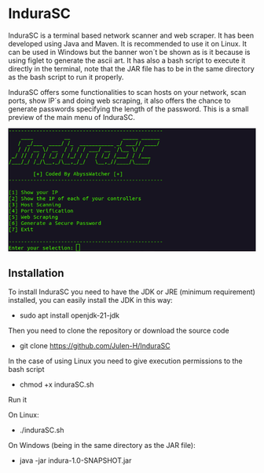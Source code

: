 # InduraSC
InduraSC is a terminal based network scanner and web scraper. It has been developed using Java and Maven. It is recommended to use it on Linux. It can be used in Windows but the banner won´t be shown as is it because is using figlet to generate the ascii art. It has also a bash script to execute it directly in the terminal, note that the JAR file has to be in the same directory as the bash script to run it properly.

InduraSC offers some functionalities to scan hosts on your network, scan ports, show IP´s and doing web scraping, it also offers the chance to generate passwords specifying the length of the password. This is a small preview of the main menu of InduraSC.

<img src="media/banner.png">

## Installation

To install InduraSC you need to have the JDK or JRE (minimum requirement) installed, you can easily install the JDK in this way:

- sudo apt install openjdk-21-jdk

Then you need to clone the repository or download the source code

- git clone https://github.com/Julen-H/InduraSC

In the case of using Linux you need to give execution permissions to the bash script

- chmod +x induraSC.sh

Run it

On Linux:

- ./induraSC.sh

On Windows (being in the same directory as the JAR file):

- java -jar indura-1.0-SNAPSHOT.jar

